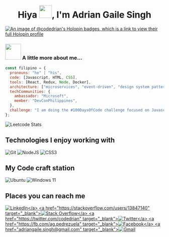 <h1 align="center">Hiya <img src="https://user-images.githubusercontent.com/67692336/179810158-2d3d6fdb-507f-4522-bb32-34dbdcb87048.gif" width="40">, I'm Adrian Gaile Singh</h1>

[![An image of @codedrian's Holopin badges, which is a link to view their full Holopin profile](https://holopin.me/codedrian)](https://holopin.io/@codedrian)





### <img src="https://media.giphy.com/media/VgCDAzcKvsR6OM0uWg/giphy.gif" width="50"> A little more about me...

```javascript
const filipino = {
  pronouns: "he" | "his",
  code: [Javascript, HTML, CSS],
  tools: [React, Redux, Node, Docker],
  architecture: ["microservices", "event-driven", "design system pattern"],
  techCommunities: {
    ambassador: "Microsoft",
    member: "DevConPhilippines",
  },
  challenge: "I am doing the #100DaysOfCode challenge focused on Javascript",
};
```
![Leetcode Stats](https://leetcard.jacoblin.cool/codedrian?theme=wtf)

<h2>Technologies I enjoy working with</h2>

![Git](https://img.shields.io/badge/git-%23F05033.svg?style=https://shields.io/badge/style-flat-green?logo=appveyor&style=flat&logo=git&logoColor=white)
![NodeJS](https://img.shields.io/badge/node.js-6DA55F?style=https://shields.io/badge/style-flat-green?logo=appveyor&style=flat&logo=node.js&logoColor=white)
![CSS3](https://img.shields.io/badge/css3-%231572B6.svg?style=https://shields.io/badge/style-flat-green?logo=appveyor&style=flat&logo=css3&logoColor=white)

<h2>My Code craft station</h2>

![Ubuntu](https://img.shields.io/badge/Ubuntu-E95420?style=[for-the-badge](https://shields.io/badge/style-flat-green?logo=appveyor&style=flat)&logo=ubuntu&logoColor=white)
![Windows 11](https://img.shields.io/badge/Windows%2011-%230079d5.svg?style=[for-the-badge](https://shields.io/badge/style-flat-green?logo=appveyor&style=flat)&logo=Windows%2011&logoColor=white)

<h2>Places you can reach me</h2>

<a href="https://linkedin.com/in/codedrian" target="_blank">![LinkedIn](https://img.shields.io/badge/linkedin-%230077B5.svg?style=https://shields.io/badge/style-flat-green?logo=appveyor&style=flat(https://shields.io/badge/style-plastic-green?logo=appveyor&style=plastic)&logo=linkedin&logoColor=white)</a>
<a href="https://stackoverflow.com/users/13847140" target="_blank">![Stack Overflow](https://img.shields.io/badge/-Stackoverflow-FE7A16?style=https://shields.io/badge/style-flat-green?logo=appveyor&style=flat(https://shields.io/badge/style-plastic-green?logo=appveyor&style=plastic)&logo=stack-overflow&logoColor=white)</a>
<a href="https://twitter.com/codedrian" target="_blank">![Twitter](https://img.shields.io/badge/Twitter-%231DA1F2.svg?style=https://shields.io/badge/style-flat-green?logo=appveyor&style=flat(https://shields.io/badge/style-plastic-green?logo=appveyor&style=plastic)&logo=Twitter&logoColor=white)</a>
<a href="https://fb.com/ag.pedrezuela" target="_blank">![Facebook](https://img.shields.io/badge/Facebook-%231877F2.svg?style=https://shields.io/badge/style-flat-green?logo=appveyor&style=flat(https://shields.io/badge/style-plastic-green?logo=appveyor&style=plastic)&logo=Facebook&logoColor=white)</a>
<a href="adriangaile.singh@gmail.com" target="_blank">![Gmail](https://img.shields.io/badge/Gmail-D14836?style=https://shields.io/badge/style-flat-green?logo=appveyor&style=flat&logo=gmail&logoColor=white)</a>
